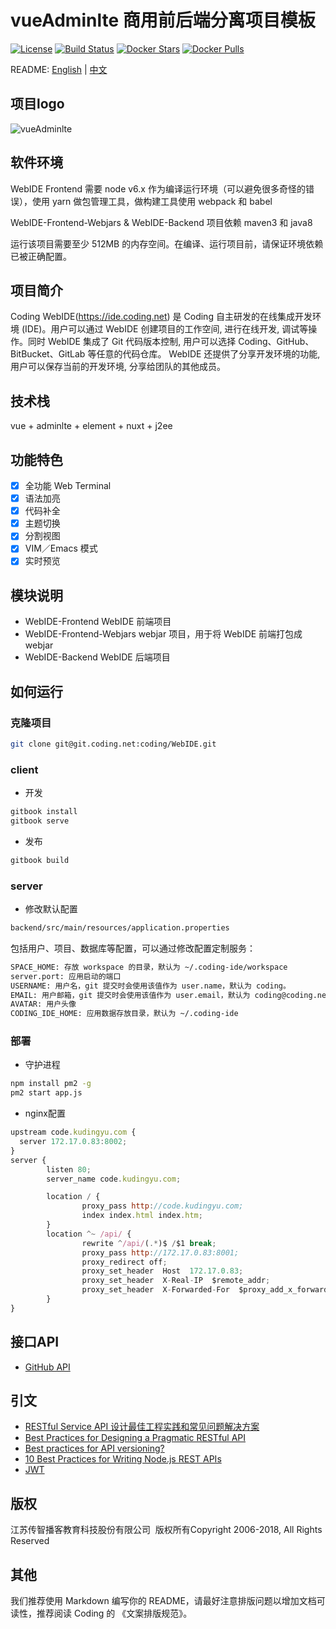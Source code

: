 # vueAdminlte 商用前后端分离项目模板

[![License](https://img.shields.io/badge/License-BSD%203--Clause-blue.svg)](https://github.com/Coding/WebIDE/blob/master/LICENSE) [![Build Status](https://travis-ci.org/Coding/WebIDE.svg?branch=master)](https://travis-ci.org/Coding/WebIDE) [![Docker Stars](https://img.shields.io/docker/stars/webide/webide.svg)](https://hub.docker.com/r/webide/webide 'DockerHub') [![Docker Pulls](https://img.shields.io/docker/pulls/webide/webide.svg)](https://hub.docker.com/r/webide/webide 'DockerHub')

README: [English](https://github.com/Coding/WebIDE/blob/master/README.md) | [中文](https://github.com/Coding/WebIDE/blob/master/README-zh.md)

## 项目logo

![vueAdminlte](https://raw.githubusercontent.com/Coding/WebIDE/gh-pages/screenshots/workspace.png)

## 软件环境

WebIDE Frontend 需要 node v6.x 作为编译运行环境（可以避免很多奇怪的错误），使用 yarn 做包管理工具，做构建工具使用 webpack 和 babel

WebIDE-Frontend-Webjars & WebIDE-Backend 项目依赖 maven3 和 java8

运行该项目需要至少 512MB 的内存空间。在编译、运行项目前，请保证环境依赖已被正确配置。

## 项目简介

Coding WebIDE(https://ide.coding.net) 是 Coding 自主研发的在线集成开发环境 (IDE)。用户可以通过 WebIDE 创建项目的工作空间, 进行在线开发, 调试等操作。同时 WebIDE 集成了 Git 代码版本控制, 用户可以选择 Coding、GitHub、BitBucket、GitLab 等任意的代码仓库。 WebIDE 还提供了分享开发环境的功能, 用户可以保存当前的开发环境, 分享给团队的其他成员。

## 技术栈

vue + adminlte + element + nuxt + j2ee

## 功能特色

* [x] 全功能 Web Terminal
* [x] 语法加亮
* [x] 代码补全
* [x] 主题切换
* [x] 分割视图
* [x] VIM／Emacs 模式
* [x] 实时预览

## 模块说明

* WebIDE-Frontend WebIDE 前端项目
* WebIDE-Frontend-Webjars webjar 项目，用于将 WebIDE 前端打包成 webjar
* WebIDE-Backend WebIDE 后端项目

## 如何运行

### 克隆项目

```bash
git clone git@git.coding.net:coding/WebIDE.git
```

### client

* 开发

```bash
gitbook install
gitbook serve
```

* 发布

```bash
gitbook build
```

### server

* 修改默认配置

```bash
backend/src/main/resources/application.properties
```

包括用户、项目、数据库等配置，可以通过修改配置定制服务：

```bash
SPACE_HOME: 存放 workspace 的目录，默认为 ~/.coding-ide/workspace
server.port: 应用启动的端口
USERNAME: 用户名，git 提交时会使用该值作为 user.name，默认为 coding。
EMAIL: 用户邮箱，git 提交时会使用该值作为 user.email，默认为 coding@coding.net
AVATAR: 用户头像
CODING_IDE_HOME: 应用数据存放目录，默认为 ~/.coding-ide
```

### 部署

* 守护进程

```bash
npm install pm2 -g
pm2 start app.js
```

* nginx配置

```javascript
upstream code.kudingyu.com {
  server 172.17.0.83:8002;
}
server {
        listen 80;
        server_name code.kudingyu.com;

        location / {
                proxy_pass http://code.kudingyu.com;
                index index.html index.htm;
        }
        location ^~ /api/ {
                rewrite ^/api/(.*)$ /$1 break;
                proxy_pass http://172.17.0.83:8001;
                proxy_redirect off;
                proxy_set_header  Host  172.17.0.83;
                proxy_set_header  X-Real-IP  $remote_addr;
                proxy_set_header  X-Forwarded-For  $proxy_add_x_forwarded_for;
        }
}
```

## 接口API

* [GitHub API](https://developer.github.com/v3/)

## 引文

- [RESTful Service API 设计最佳工程实践和常见问题解决方案](http://www.jianshu.com/p/cf80d644727e)
- [Best Practices for Designing a Pragmatic RESTful API](http://www.vinaysahni.com/best-practices-for-a-pragmatic-restful-api)
- [Best practices for API versioning?](https://stackoverflow.com/questions/389169/best-practices-for-api-versioning)
- [10 Best Practices for Writing Node.js REST APIs](https://blog.risingstack.com/10-best-practices-for-writing-node-js-rest-apis/)
- [JWT](https://jwt.io/)

## 版权

江苏传智播客教育科技股份有限公司 &nbsp;版权所有Copyright 2006-2018, All Rights Reserved

## 其他

我们推荐使用 Markdown 编写你的 README，请最好注意排版问题以增加文档可读性，推荐阅读 Coding 的 《文案排版规范》。
